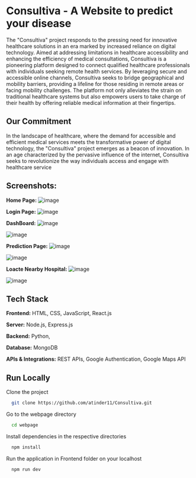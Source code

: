 
# Consultiva - A Website to predict your disease

The "Consultiva" project responds to the pressing need for innovative healthcare solutions in an era marked by increased reliance on digital technology. Aimed at addressing limitations in healthcare accessibility and enhancing the efficiency of medical consultations, Consultiva is a pioneering platform designed to connect qualified healthcare professionals with individuals seeking remote health services.
By leveraging secure and accessible online channels, Consultiva seeks to bridge geographical and mobility barriers, providing a lifeline for those residing in remote areas or facing mobility challenges. The platform not only alleviates the strain on traditional healthcare systems but also empowers users to take charge of their health by offering reliable medical information at their fingertips.

 
## Our Commitment

In the landscape of healthcare, where the demand for accessible and efficient medical services meets the transformative power of digital technology, the "Consultiva" project emerges as a beacon of innovation. In an age characterized by the pervasive influence of the internet, Consultiva seeks to revolutionize the way individuals access and engage with healthcare service

## Screenshots:
**Home Page:**
![image](https://github.com/user-attachments/assets/903af529-ab61-427e-bc17-16908fe75e46)

**Login Page:**
![image](https://github.com/user-attachments/assets/0903b429-9572-47d1-8349-060101ea196a)

**DashBoard:**
![image](https://github.com/user-attachments/assets/79e96f5f-bfa8-4737-88d1-bfc6eceeb6b6)

![image](https://github.com/user-attachments/assets/b42bb0ca-8dda-47ab-96ad-226b41dd4949)

**Prediction Page:**
![image](https://github.com/user-attachments/assets/6a28007e-6e93-4a90-8a1d-d112dd2fc5a6)

![image](https://github.com/user-attachments/assets/beba25f9-9967-4358-8cd0-c31db0b45165)


**Loacte Nearby Hospital:**
![image](https://github.com/user-attachments/assets/249857d1-c19f-47c5-bd61-5af64b299ff6)

![image](https://github.com/user-attachments/assets/dda2ad8d-3d54-4d06-996a-eb981661f33b)











## Tech Stack

**Frontend:** HTML, CSS, JavaScript, React.js

**Server:** Node.js, Express.js  

**Backend:** Python, 

**Database:** MongoDB  

**APIs & Integrations:** REST APIs, Google Authentication, Google Maps API  







## Run Locally

Clone the project

```bash
  git clone https://github.com/atinder11/Consultiva.git
```

Go to the webpage directory

```bash
  cd webpage
```



Install dependencies in the respective directories

```bash
  npm install
```


Run the application in Frontend folder on your localhost

```bash
  npm run dev
```

###

